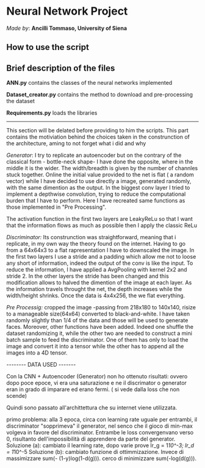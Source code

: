 # Neural Network Project
*Made by*: **Ancilli Tommaso, University of Siena**

## How to use the script

## Brief description of the files
**ANN.py** contains the classes of the neural networks implemented


**Dataset_creator.py** contains the method to download and pre-processing the dataset

**Requirements.py** loads the libraries

------------------

This section will be delated before providing to him the scripts. This part contains the motiviation behind the choices taken in the construnction of the architecture, aming to not forget what i did and why

*Generator*: I try to replicate an autoencoder but on the contrary of the classical form - bottle-neck shape- I have done the opposite, where in the middle it is the wider. The width/breadth is given by the number of channles stuck together. Online the initial value provided to the net is flat ( a random vector) while I have decided to use directly a image, generated randomly, with the same dimention as the output. In the biggest conv layer I tried to implement a depthwise convolution, trying to reduce the computational burden that I have to perform. Here I have recreated same functions as those implemented in "Pre Processing". 

The activation function in the first two layers are LeakyReLu so that I want that the information flows as much as possible then I apply the classic ReLu


*Discriminator:* Its construnction was straightforward, meaning that i replicate, in my own way the theory found on the internet. Having to go from a 64x64x3 to a flat rapresentation I have to downscaled the image. In the first two layers I use a stride and a padding which allow me not to loose any short of information, indeed the output of the conv is like the input. To reduce the information, I have applied a AvgPooling with kernel 2x2 and stride 2. In the other layers the stride has been changed and this modification allows to halved the dimention of the image at each layer. As the information travels throught the net, the depth increases while the width/height shrinks. Once the data is 4x4x256, the we flat everything. 

*Pre Processig:* cropped the image -passing from 218x180 to 140x140, risize to a manageable size(64x64) converted to black-and-white. I have taken randomly slightly than 1/4 of the data and those will be used to generate faces.
Moreover, other functions have been added. Indeed one shuffle the dataset randomizing it, while the other two are needed to construct a mini batch sample to feed the discriminator. One of them has only to load the image and convert it into a tensor while the other has to append all the images into a 4D tensor. 


-------- DATA USED -------

Con la CNN + Autoencoder (Generator) non ho ottenuto risultati: ovvero dopo poce epoce, vi era una saturazione e ne il discrimator o generator eran in grado di imparare ed erano fermi. ( si vede dalla loss che non scende)

Quindi sono passato all'archittettura che su internet viene utilizzata.

primo problema: alla 3 epoca, circa con learning rate uguale per entrambi, il discriminator "sopprimeva" il generator, nel senco che il gioco di min-max volgeva in favore del discriminator. Entrambe le loss convergenvano verso 0, risultanto dell'impossibilità di apprendere da parte del generator.
Soluzione (a):
cambiato il learning rate, dopo varie prove lr_g = 1*10^-3; lr_d = 1*10^-5
Soluzione (b):
cambiato funzione di ottimmizazione. Invece di massimizzare sum(- (1-y)log(1-d(g))). cerco di minimizzare sum(-log(d(g))). 